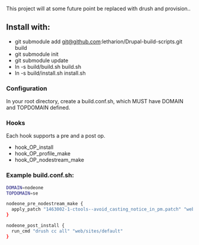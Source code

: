 This project will at some future point be replaced with drush and provision..

## Install with:

* git submodule add git@github.com:letharion/Drupal-build-scripts.git build
* git submodule init
* git submodule update
* ln -s build/build.sh build.sh
* ln -s build/install.sh install.sh

### Configuration
In your root directory, create a build.conf.sh, which MUST have DOMAIN and TOPDOMAIN defined.

### Hooks
Each hook supports a pre and a post op.

* hook_OP_install
* hook_OP_profile_make
* hook_OP_nodestream_make

### Example build.conf.sh:
```bash
DOMAIN=nodeone
TOPDOMAIN=se

nodeone_pre_nodestream_make {
  apply_patch "1463002-1-ctools--avoid_casting_notice_in_pm.patch" "web/profiles/nodestream/modules/ctools"
}

nodeone_post_install {
  run_cmd "drush cc all" "web/sites/default"
}
```
